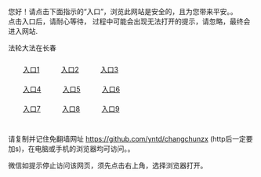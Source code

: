您好！请点击下面指示的“入口”，浏览此网站是安全的，且为您带来平安。。 <br/>
点击入口后，请耐心等待， 过程中可能会出现无法打开的提示，请忽略，最终会进入网站. </br>

法轮大法在长春<br/>
<div style="padding:10px"><a style="margin:20px" target="_blank" href="https://d18q68kqp6xcfu.cloudfront.net/2Qpsp?dhhvhxs" id="ccLink1" rel="nofollow">入口1</a> <a target="_blank" style="margin:20px" href="https://d30qlcsxz1pzl7.cloudfront.net/2Qpsp?emvxwou" id="ccLink2" rel="nofollow">入口2</a> <a style="margin:20px" target="_blank" href="https://d3ugapgo5pgxqt.cloudfront.net/2Qpsp?bxhcndu" id="ccLink3" rel="nofollow">入口3</a></div>

<div style="padding:10px" ><a style="margin:20px" target="_blank" href="https://d18q68kqp6xcfu.cloudfront.net/2Qpsp?dhhvhxs" id="ccLink4" rel="nofollow">入口4</a> <a style="margin:20px" href="https://d30qlcsxz1pzl7.cloudfront.net/2Qpsp?emvxwou" target="_blank" id="ccLink5" rel="nofollow">入口5</a> <a style="margin:20px" href="https://d3ugapgo5pgxqt.cloudfront.net/2Qpsp?bxhcndu" target="_blank" id="ccLink6" rel="nofollow">入口6</a></div>

<div style="padding:10px"><a style="margin:20px" target="_blank" href="https://d18q68kqp6xcfu.cloudfront.net/2Qpsp?dhhvhxs" id="ccLink7" rel="nofollow">入口7</a> <a style="margin:20px" href="https://d30qlcsxz1pzl7.cloudfront.net/2Qpsp?emvxwou" target="_blank" id="ccLink8" rel="nofollow">入口8</a> <a style="margin:20px" target="_blank" href="https://d3ugapgo5pgxqt.cloudfront.net/2Qpsp?bxhcndu" id="ccLink9" rel="nofollow">入口9</a></div>

<br/>



请复制并记住免翻墙网址 https://github.com/yntd/changchunzx (http后一定要加s)，在电脑或手机的浏览器均可访问。。<br/>

微信如提示停止访问该网页，须先点击右上角，选择浏览器打开。
